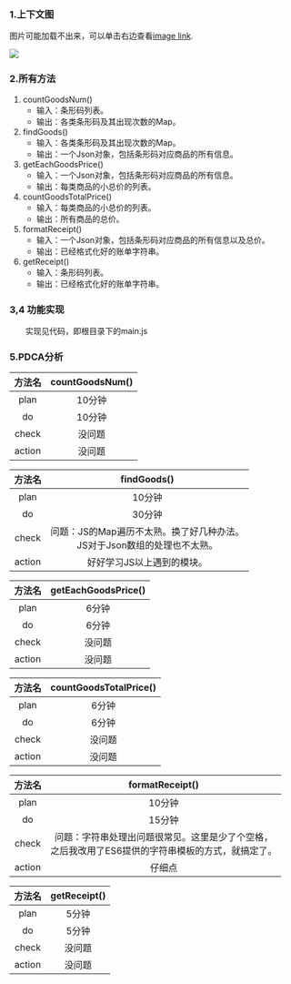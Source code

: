 ### 1.上下文图

图片可能加载不出来，可以单击右边查看[image link](http://sumtudou.oss-cn-shanghai.aliyuncs.com/something/cash.jpg "With a Title").

![](http://sumtudou.oss-cn-shanghai.aliyuncs.com/something/cash.jpg)

### 2.所有方法

1. countGoodsNum()
   - 输入：条形码列表。
   - 输出：各类条形码及其出现次数的Map。
2. findGoods()
   - 输入：各类条形码及其出现次数的Map。
   - 输出：一个Json对象，包括条形码对应商品的所有信息。
3. getEachGoodsPrice()
   - 输入：一个Json对象，包括条形码对应商品的所有信息。
   - 输出：每类商品的小总价的列表。
4. countGoodsTotalPrice()
   - 输入：每类商品的小总价的列表。
   - 输出：所有商品的总价。
5. formatReceipt()
   - 输入：一个Json对象，包括条形码对应商品的所有信息以及总价。
   - 输出：已经格式化好的账单字符串。
5. getReceipt()
   - 输入：条形码列表。
   - 输出：已经格式化好的账单字符串。

### 3,4 功能实现

&emsp;&emsp;实现见代码，即根目录下的main.js

### 5.PDCA分析

| 方法名 | countGoodsNum() |
| :----: | :-------------: |
|  plan  |     10分钟      |
|   do   |     10分钟      |
| check  |     没问题      |
| action |     没问题      |

| 方法名 |                         findGoods()                          |
| :----: | :----------------------------------------------------------: |
|  plan  |                            10分钟                            |
|   do   |                            30分钟                            |
| check  | 问题：JS的Map遍历不太熟。换了好几种办法。<br>JS对于Json数组的处理也不太熟。 |
| action |                  好好学习JS以上遇到的模块。                  |

| 方法名 | getEachGoodsPrice() |
| :----: | :-----------------: |
|  plan  |        6分钟        |
|   do   |        6分钟        |
| check  |       没问题        |
| action |       没问题        |

| 方法名 | countGoodsTotalPrice() |
| :----: | :--------------------: |
|  plan  |         6分钟          |
|   do   |         6分钟          |
| check  |         没问题         |
| action |         没问题         |

| 方法名 |                       formatReceipt()                        |
| :----: | :----------------------------------------------------------: |
|  plan  |                            10分钟                            |
|   do   |                            15分钟                            |
| check  | 问题：字符串处理出问题很常见。这里是少了个空格，<br>之后我改用了ES6提供的字符串模板的方式，就搞定了。 |
| action |                            仔细点                            |

| 方法名 | getReceipt() |
| :----: | :----------: |
|  plan  |    5分钟     |
|   do   |    5分钟     |
| check  |    没问题    |
| action |    没问题    |